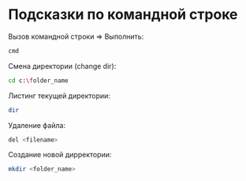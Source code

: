# Подсказки по командной строке

Вызов командной строки => Выполнить:
```sh
cmd
```

Смена директории (change dir):
```sh
cd c:\folder_name
```

Листинг текущей директории:
```sh
dir
```

Удаление файла:
```sh
del <filename>
```

Создание новой дирректории:
```sh
mkdir <folder_name>
```